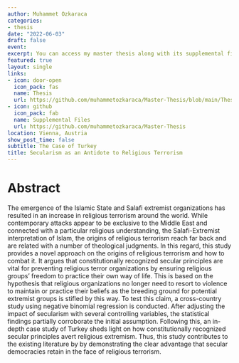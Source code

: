 ```yaml
---
author: Muhammet Ozkaraca
categories:
- thesis
date: "2022-06-03"
draft: false
event: 
excerpt: You can access my master thesis along with its supplemental files
featured: true
layout: single
links:
- icon: door-open
  icon_pack: fas
  name: Thesis
  url: https://github.com/muhammetozkaraca/Master-Thesis/blob/main/Thesis-Final.pdf
- icon: github
  icon_pack: fab
  name: Supplemental Files
  url: https://github.com/muhammetozkaraca/Master-Thesis
location: Vienna, Austria
show_post_time: false
subtitle: The Case of Turkey
title: Secularism as an Antidote to Religious Terrorism
---
```


# Abstract

The emergence of the Islamic State and Salafi extremist organizations has resulted in
an increase in religious terrorism around the world. While contemporary attacks appear to
be exclusive to the Middle East and connected with a particular religious understanding,
the Salafi-Extremist interpretation of Islam, the origins of religious terrorism reach far back and are related with a number of theological judgments. In this regard, this study provides a novel approach on the origins of religious terrorism and how to combat it. It argues that constitutionally recognized secular principles are vital for preventing religious terror organizations by ensuring religious groups’ freedom to practice their own way of life. This is based on the hypothesis that religious organizations no longer need to resort to violence to maintain or practice their beliefs as the breeding ground for potential extremist groups is stifled by this way. To test this claim, a cross-country study using negative binomial regression is conducted. After adjusting the impact of secularism with several controlling variables, the statistical findings partially corroborate the initial assumption. Following this, an in-depth case study of Turkey sheds light on how constitutionally recognized secular principles avert religious extremism. Thus, this study contributes to the existing literature by by demonstrating the clear advantage that secular democracies retain in the face of religious terrorism.
